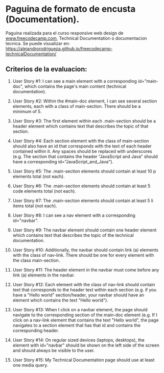 # Paguina de formato de encusta (Documentation).

Paguina realizada para el curso responsive web design de www.freecodecamp.com, Technical Documentation o documentacion tecnica. Se puede visualizar en:  https://alejandrorodrigueza.github.io/freecodecamp-technicalDocumentation/

## Criterios de la evaluacion:

1. User Story #1: I can see a main element with a corresponding id="main-doc", which contains the page's main content (technical documentation).

2. User Story #2: Within the #main-doc element, I can see several section elements, each with a class of main-section. There should be a minimum of 5.

3. User Story #3: The first element within each .main-section should be a header element which contains text that describes the topic of that section.

4. User Story #4: Each section element with the class of main-section should also have an id that corresponds with the text of each header contained within it. Any spaces should be replaced with underscores (e.g. The section that contains the header "JavaScript and Java" should have a corresponding id="JavaScript_and_Java").

5. User Story #5: The .main-section elements should contain at least 10 p elements total (not each).

6. User Story #6: The .main-section elements should contain at least 5 code elements total (not each).

7. User Story #7: The .main-section elements should contain at least 5 li items total (not each).

8. User Story #8: I can see a nav element with a corresponding id="navbar".

9. User Story #9: The navbar element should contain one header element which contains text that describes the topic of the technical documentation.

10. User Story #10: Additionally, the navbar should contain link (a) elements with the class of nav-link. There should be one for every element with the class main-section.

11. User Story #11: The header element in the navbar must come before any link (a) elements in the navbar.

12. User Story #12: Each element with the class of nav-link should contain text that corresponds to the header text within each section (e.g. if you have a "Hello world" section/header, your navbar should have an element which contains the text "Hello world").

13. User Story #13: When I click on a navbar element, the page should navigate to the corresponding section of the main-doc element (e.g. If I click on a nav-link element that contains the text "Hello world", the page navigates to a section element that has that id and contains the corresponding header.

14. User Story #14: On regular sized devices (laptops, desktops), the element with id="navbar" should be shown on the left side of the screen and should always be visible to the user.

15. User Story #15: My Technical Documentation page should use at least one media query.